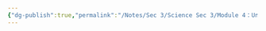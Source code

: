 ```yaml
---
{"dg-publish":true,"permalink":"/Notes/Sec 3/Science Sec 3/Module 4：Univers technologique/Chapitre 11：Le language des lignes/11.3：Les formes de représentation/"}
---
```


